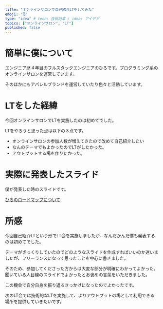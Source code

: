 ```yaml
---
title: "オンラインサロンで自己紹介LTをしてみた"
emoji: "🗒"
type: "idea" # tech: 技術記事 / idea: アイデア
topics: ["オンラインサロン", "LT"]
published: false
---
```


# 簡単に僕について
エンジニア歴４年目のフルスタックエンジニアのひろです。プログラミング系のオンラインサロンを運営しています。

そのほかにもアパレルブランドを運営していたり色々と活動しています。

# LTをした経緯
今回オンラインサロンでLTを実施したのは初めてでした。

LTをやろうと思った点は以下の３点です。

- オンラインサロンの参加人数が増えてきたので改めて自己紹介したい
- なんのテーマでもよかったのでLTがしたかった。
- アウトプットする場を作りたかった。

# 実際に発表したスライド
僕が発表した時のスライドです。

[ひろのロードマップについて
](https://docs.google.com/presentation/d/12fzFPzn1m8ruMRe26izS0uzu-xo6nxjrrqoLZtVYtag/edit?usp=sharing)

# 所感
今回自己紹介LTという形でLT会を実施しましたが、なんだかんだ僕も発表するのは初めてでした。

テーマがざっくりしていたのでどのようなスライドを作成すればいいのか迷いましたが、フリーランスになって思ったことを中心に書きました。

そのため、参加してくださった方からは大変な部分が明確にわかってよかった。聞いている人目線のスライドでよかったとお褒めの言葉をいただきました。

この機会で自分自身を振り返るきっかけになったのでよかったです。

次のLT会では技術的なLTを実施して、よりアウトプットの場として利用できる場所を提供していきたいです。
